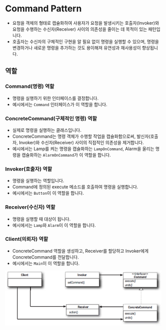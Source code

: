 # Command Pattern

- 요청을 객체의 형태로 캡슐화하여 사용자가 요청을 발생시키는 호출자(Invoker)와 요청을 수행하는 수신자(Receiver) 사이의 의존성을 줄이는 데 목적이 있는 패턴입니다.
- 호출자는 수신자의 구체적인 구현을 알 필요 없이 명령을 실행할 수 있으며, 명령을 변경하거나 새로운 명령을 추가하는 것도 용이해져 유연성과 재사용성이 향상됩니다.

## 역할

### Command(명령) 역할

- 명령을 실행하기 위한 인터페이스를 결정합니다.
- 예시에서는 `Command` 인터페이스가 이 역할을 합니다.

### ConcreteCommand(구체적인 명령) 역할

- 실제로 명령을 실행하는 클래스입니다. 
- ConcreteCommand는 명령 객체가 수행할 작업을 캡슐화함으로써, 발신자(호출자, Invoker)와 수신자(Receiver) 사이의 직접적인 의존성을 제거합니다.
- 예시에서는 Lamp를 켜는 명령을 캡슐화하는 `LampOnCommand`, Alarm을 울리는 명령을 캡슐화하는 `AlarmOnCommand`가 이 역할을 합니다.

### Invoker(호출자) 역할

- 명령을 실행하는 역할입니다.
- Command에 정의된 execute 메소드를 호출하여 명령을 실행합니다.
- 예시에서는 `Button`이 이 역할을 합니다.

### Receiver(수신자) 역할

- 명령을 실행할 때 대상이 됩니다.
- 예시에서는 `Lamp`와 `Alarm`이 이 역할을 합니다.

### Client(의뢰자) 역할

- ConcreteCommand 역할을 생성하고, Receiver를 할당하고 Invoker에게 ConcreteCommand를 전달합니다.
- 예시에서는 `Main`이 이 역할을 합니다.

![커맨드 패턴](../image/command_pattern.png)
